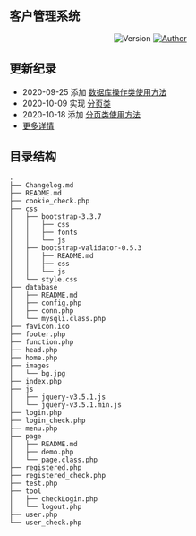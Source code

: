 ## 客户管理系统

<p align="center">
    <img alt="Version" src="https://img.shields.io/badge/release-0.0.1-blue"/>
    <a href="https://github.com/ruicky">
        <img alt="Author" src="https://img.shields.io/badge/author-gxggxl-blueviolet"/>
    </a>
</p>

## 更新纪录

- 2020\-09\-25 添加 [数据库操作类使用方法](database/README.md)
- 2020\-10\-09 实现 [分页类](https://test.gxusb.com/page/demo.php)
- 2020\-10\-18 添加 [分页类使用方法](page/README.md)
- [更多详情](Changelog.md)

## 目录结构

```text
.
├── Changelog.md
├── README.md
├── cookie_check.php
├── css
│   ├── bootstrap-3.3.7
│   │   ├── css
│   │   ├── fonts
│   │   └── js
│   ├── bootstrap-validator-0.5.3
│   │   ├── README.md
│   │   ├── css
│   │   └── js
│   └── style.css
├── database
│   ├── README.md
│   ├── config.php
│   ├── conn.php
│   └── mysqli.class.php
├── favicon.ico
├── footer.php
├── function.php
├── head.php
├── home.php
├── images
│   └── bg.jpg
├── index.php
├── js
│   ├── jquery-v3.5.1.js
│   └── jquery-v3.5.1.min.js
├── login.php
├── login_check.php
├── menu.php
├── page
│   ├── README.md
│   ├── demo.php
│   └── page.class.php
├── registered.php
├── registered_check.php
├── test.php
├── tool
│   ├── checkLogin.php
│   └── logout.php
├── user.php
└── user_check.php
```
 